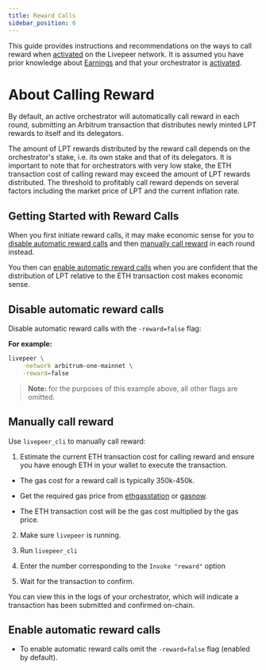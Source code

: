 ```yaml
---
title: Reward Calls
sidebar_position: 6
---
```


This guide provides instructions and recommendations on the ways to call reward when [activated](/video-miners/getting-started/activation) on the Livepeer network. It is assumed you have prior knowledge about [Earnings](/video-miners/core-concepts/earnings#rewards) and that your orchestrator is [activated](/video-miners/getting-started/activation).


# About Calling Reward

By default, an active orchestrator will automatically call reward in each round, submitting an Arbitrum transaction that distributes newly minted LPT rewards to itself and its delegators.

The amount of LPT rewards distributed by the reward call depends on the orchestrator's stake, i.e. its own stake and that of its delegators. It is important to note that for orchestrators with very low stake, the ETH transaction cost of calling reward may exceed the amount of LPT rewards distributed. The threshold to profitably call reward depends on several factors including the market price of LPT and the current inflation rate.

## Getting Started with Reward Calls

When you first initiate reward calls, it may make economic sense for you to [disable automatic reward calls](/video-miners/getting-started/reward-call#disable-automatic-reward-calls) and then [manually call reward](/video-miners/getting-started/reward-call#manually-call-reward) in each round instead. 

You then can [enable automatic reward calls](/video-miners/getting-started/reward-call#enable-automatic-reward-calls) when you are confident that the distribution of LPT relative to the ETH transaction cost makes economic sense.

## Disable automatic reward calls

Disable automatic reward calls with the `-reward=false` flag: 

**For example:** 

```bash
livepeer \
    -network arbitrum-one-mainnet \
    -reward=false
```
> **Note:** for the purposes of this example above, all other flags are omitted.

## Manually call reward

Use `livepeer_cli` to manually call reward:

1. Estimate the current ETH transaction cost for calling reward and ensure you have enough ETH in your wallet to execute the transaction.

- The gas cost for a reward call is typically 350k-450k.
   
- Get the required gas price from [ethgasstation](https://ethgasstation.info/) or [gasnow](https://www.gasnow.org/).

- The ETH transaction cost will be the gas cost multiplied by the gas price.

2. Make sure `livepeer` is running. 

3. Run `livepeer_cli`

4. Enter the number corresponding to the `Invoke "reward"` option

5. Wait for the transaction to confirm. 

You can view this in the logs of your orchestrator, which will indicate a transaction has been submitted and confirmed on-chain.

## Enable automatic reward calls

- To enable automatic reward calls omit the `-reward=false` flag (enabled by default). 



